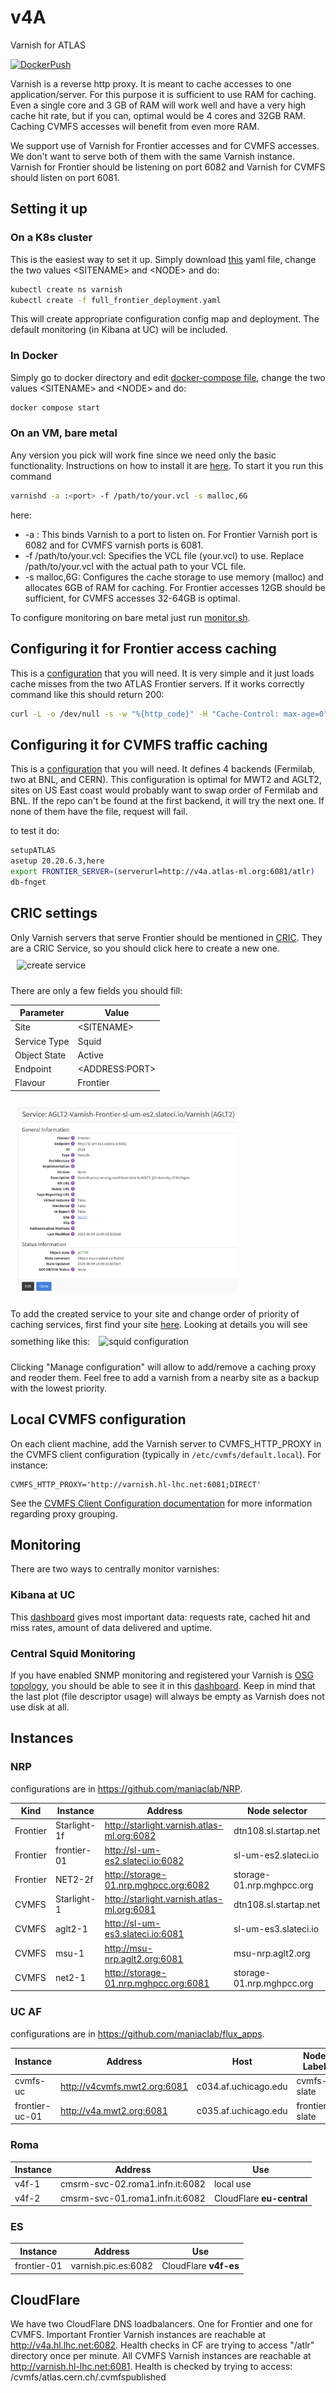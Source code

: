 # v4A

Varnish for ATLAS

[![DockerPush](https://github.com/ivukotic/v4A/actions/workflows/DockerPush.yml/badge.svg?branch=main)](https://github.com/ivukotic/v4A/actions/workflows/DockerPush.yml)

Varnish is a reverse http proxy. It is meant to cache accesses to one application/server. For this purpose it is sufficient to use RAM for caching.
Even a single core and 3 GB of RAM will work well and have a very high cache hit rate, but if you can, optimal would be 4 cores and 32GB RAM. Caching CVMFS accesses will benefit from even more RAM.

We support use of Varnish for Frontier accesses and for CVMFS accesses. We don't want to serve both of them with the same Varnish instance. Varnish for Frontier should be listening on port 6082 and Varnish for CVMFS should listen on port 6081.

## Setting it up

### On a K8s cluster

This is the easiest way to set it up. Simply download [this](kube/full_frontier_deployment.yaml) yaml file, change the two values \<SITENAME\> and \<NODE\> and do:

```bash
kubectl create ns varnish
kubectl create -f full_frontier_deployment.yaml
```

This will create appropriate configuration config map and deployment. The default monitoring (in Kibana at UC) will be included.

### In Docker

Simply go to docker directory and edit [docker-compose file](docker/docker-compose.yaml), change the two values \<SITENAME\> and \<NODE\> and do:

```bash
docker compose start
```

### On an VM, bare metal

Any version you pick will work fine since we need only the basic functionality. Instructions on how to install it are [here](https://varnish-cache.org/docs/trunk/installation/index.html).
To start it you run this command

```bash
varnishd -a :<port> -f /path/to/your.vcl -s malloc,6G
```

here:

* -a :<port> This binds Varnish to a port to listen on. For Frontier Varnish port is 6082 and for CVMFS varnish ports is 6081.
* -f /path/to/your.vcl: Specifies the VCL file (your.vcl) to use. Replace /path/to/your.vcl with the actual path to your VCL file.
* -s malloc,6G: Configures the cache storage to use memory (malloc) and allocates 6GB of RAM for caching. For Frontier accesses 12GB should be sufficient, for CVMFS accesses 32-64GB is optimal.

To configure monitoring on bare metal just run [monitor.sh](Monitoring/monitor.sh).

## Configuring it for Frontier access caching

This is a [configuration](default.vcl) that you will need. It is very simple and it just loads cache misses from the two ATLAS Frontier servers.
If it works correctly command like this should return 200:

```bash
curl -L -o /dev/null -s -w "%{http_code}" -H "Cache-Control: max-age=0" http://<HOSTNAME>:6082/atlr
```

## Configuring it for CVMFS traffic caching

This is a [configuration](default_cvmfs.vcl) that you will need. It defines 4 backends (Fermilab, two at BNL, and CERN). This configuration is optimal for MWT2 and AGLT2, sites on US East coast would probably want to swap order of Fermilab and BNL. If the repo can't be found at the first backend, it will try the next one. If none of them have the file, request will fail.

to test it do:

```sh
setupATLAS
asetup 20.20.6.3,here
export FRONTIER_SERVER=(serverurl=http://v4a.atlas-ml.org:6081/atlr)
db-fnget
```

## CRIC settings

Only Varnish servers that serve Frontier should be mentioned in [CRIC](https://atlas-cric.cern.ch/).
They are a CRIC Service, so you should click here to create a new one.
<img src="Manual/CRIC_create_service.png" alt="create service" style="width:70%;margin: 10px;" />

There are only a few fields you should fill:

| **Parameter**  | **Value**        |
| -------------- | ---------------- |
| Site           | \<SITENAME\>       |
| Service Type   | Squid            |
| Object State   | Active           |
| Endpoint       | \<ADDRESS:PORT\>   |
| Flavour        | Frontier         |

<img src="Manual/CRIC_varnish_service.png" alt="varnish service" style="width:70%;margin: 10px;" />

To add the created service to your site and change order of priority of caching services, first find your site [here](https://atlas-cric.cern.ch/core/experimentsite/list/). Looking at details you will see something like this:
<img src="Manual/CRIC_squid_configuration.png" alt="squid configuration" style="width:90%;margin: 10px;" />

Clicking "Manage configuration" will allow to add/remove a caching proxy and reoder them. Feel free to add a varnish from a nearby site as a backup with the lowest priority.

## Local CVMFS configuration

On each client machine, add the Varnish server to CVMFS_HTTP_PROXY in the CVMFS client configuration (typically in `/etc/cvmfs/default.local`). For instance:

```
CVMFS_HTTP_PROXY='http://varnish.hl-lhc.net:6081;DIRECT'
```

See the [CVMFS Client Configuration documentation](https://cvmfs.readthedocs.io/en/stable/cpt-configure.html#proxy-lists) for more information regarding proxy grouping.

## Monitoring

There are two ways to centrally monitor varnishes:

### Kibana at UC

This [dashboard](https://atlas-kibana.mwt2.org:5601/s/varnish/app/r/s/gol0t) gives most important data: requests rate, cached hit and miss rates, amount of data delivered and uptime.

### Central Squid Monitoring

If you have enabled SNMP monitoring and registered your Varnish is [OSG topology](https://github.com/opensciencegrid/topology), you should be able to see it in this [dashboard](http://wlcg-squid-monitor.cern.ch/snmpstats/mrtgatlas2/indexatlas2.html). Keep in mind that the last plot (file descriptor usage) will always be empty as Varnish does not use disk at all.

## Instances

### NRP

configurations are in <https://github.com/maniaclab/NRP>.

| **Kind** | **Instance** | **Address** | **Node selector** |
| --------- | --- | --------------- | ------------- |
|   Frontier |  Starlight-1f  |  <http://starlight.varnish.atlas-ml.org:6082>  | dtn108.sl.startap.net |
|   Frontier |  frontier-01   |  <http://sl-um-es2.slateci.io:6082>  | sl-um-es2.slateci.io  |
|   Frontier |  NET2-2f | <http://storage-01.nrp.mghpcc.org:6082>  | storage-01.nrp.mghpcc.org |
|   CVMFS | Starlight-1 | <http://starlight.varnish.atlas-ml.org:6081> | dtn108.sl.startap.net |
|   CVMFS | aglt2-1 | <http://sl-um-es3.slateci.io:6081> | sl-um-es3.slateci.io |
|   CVMFS | msu-1 | <http://msu-nrp.aglt2.org:6081> | msu-nrp.aglt2.org |
|   CVMFS | net2-1 | <http://storage-01.nrp.mghpcc.org:6081> | storage-01.nrp.mghpcc.org |

### UC AF

configurations are in <https://github.com/maniaclab/flux_apps>.

| **Instance** | **Address** | **Host** | **Node Label** |
| ------------ | --------------- | ---- | ------ |
|  cvmfs-uc          | <http://v4cvmfs.mwt2.org:6081> | c034.af.uchicago.edu | cvmfs-slate |
|  frontier-uc-01    | <http://v4a.mwt2.org:6081> | c035.af.uchicago.edu | frontier-slate  |

### Roma

| **Instance** | **Address** | **Use** |
| ------------ | --------------- | ---- |
|  v4f-1         | cmsrm-svc-02.roma1.infn.it:6082 | local use |
|  v4f-2   | cmsrm-svc-01.roma1.infn.it:6082 | CloudFlare  **eu-central** |

### ES

| **Instance** | **Address** | **Use** |
| ------------ | --------------- | ---- |
|  frontier-01 | varnish.pic.es:6082 | CloudFlare **v4f-es** |

## CloudFlare

We have two CloudFlare DNS loadbalancers. One for Frontier and one for CVMFS.
Important Frontier Varnish instances are reachable at <http://v4a.hl.lhc.net:6082>. Health checks in CF are trying to access "/atlr" directory once per minute.
All CVMFS Varnish instances are reachable at <http://varnish.hl-lhc.net:6081>.
Health is checked by trying to access: /cvmfs/atlas.cern.ch/.cvmfspublished
